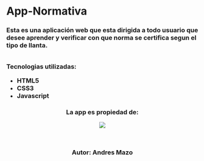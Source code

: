 # App-Normativa

<h3>
  Esta  es una aplicación web que esta dirigida a todo usuario que desee aprender y verificar con que norma se certifica segun el tipo de llanta.
  <br><br>
    
  Tecnologias utilizadas:
  - HTML5
  - CSS3
  - Javascript
</h3>

<h3 align="center">La app es propiedad de:</h3>
<p align="center">
  <a href="https://squalitylab.com/">
    <img src=https://github.com/user-attachments/assets/e203b5e7-8911-40e8-b583-33bee0b1028f />
  </a>  
</p>

<br>
<h3 align="center">Autor: Andres Mazo</h3>
